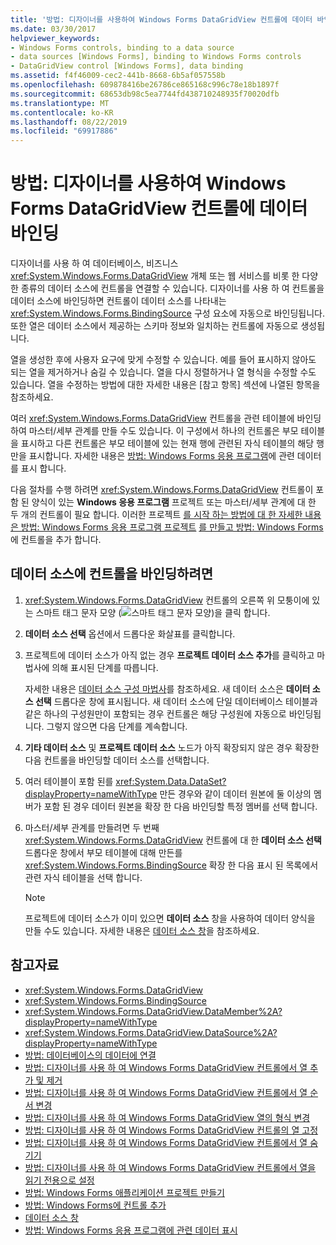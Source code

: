 ```yaml
---
title: '방법: 디자이너를 사용하여 Windows Forms DataGridView 컨트롤에 데이터 바인딩'
ms.date: 03/30/2017
helpviewer_keywords:
- Windows Forms controls, binding to a data source
- data sources [Windows Forms], binding to Windows Forms controls
- DataGridView control [Windows Forms], data binding
ms.assetid: f4f46009-cec2-441b-8668-6b5af057558b
ms.openlocfilehash: 609878416be26786ce865168c996c78e18b1897f
ms.sourcegitcommit: 68653db98c5ea7744fd438710248935f70020dfb
ms.translationtype: MT
ms.contentlocale: ko-KR
ms.lasthandoff: 08/22/2019
ms.locfileid: "69917886"
---
```

# <a name="how-to-bind-data-to-the-windows-forms-datagridview-control-using-the-designer"></a>방법: 디자이너를 사용하여 Windows Forms DataGridView 컨트롤에 데이터 바인딩
디자이너를 사용 하 여 데이터베이스, 비즈니스 <xref:System.Windows.Forms.DataGridView> 개체 또는 웹 서비스를 비롯 한 다양 한 종류의 데이터 소스에 컨트롤을 연결할 수 있습니다. 디자이너를 사용 하 여 컨트롤을 데이터 소스에 바인딩하면 컨트롤이 데이터 소스를 나타내는 <xref:System.Windows.Forms.BindingSource> 구성 요소에 자동으로 바인딩됩니다. 또한 열은 데이터 소스에서 제공하는 스키마 정보와 일치하는 컨트롤에 자동으로 생성됩니다.

 열을 생성한 후에 사용자 요구에 맞게 수정할 수 있습니다. 예를 들어 표시하지 않아도 되는 열을 제거하거나 숨길 수 있습니다. 열을 다시 정렬하거나 열 형식을 수정할 수도 있습니다. 열을 수정하는 방법에 대한 자세한 내용은 [참고 항목] 섹션에 나열된 항목을 참조하세요.

 여러 <xref:System.Windows.Forms.DataGridView> 컨트롤을 관련 테이블에 바인딩하여 마스터/세부 관계를 만들 수도 있습니다. 이 구성에서 하나의 컨트롤은 부모 테이블을 표시하고 다른 컨트롤은 부모 테이블에 있는 현재 행에 관련된 자식 테이블의 해당 행만을 표시합니다. 자세한 내용은 [방법: Windows Forms 응용 프로그램](https://docs.microsoft.com/previous-versions/visualstudio/visual-studio-2013/57tx3hhe(v=vs.120))에 관련 데이터를 표시 합니다.

 다음 절차를 수행 하려면 <xref:System.Windows.Forms.DataGridView> 컨트롤이 포함 된 양식이 있는 **Windows 응용 프로그램** 프로젝트 또는 마스터/세부 관계에 대 한 두 개의 컨트롤이 필요 합니다. 이러한 프로젝트 [를 시작 하는 방법에 대 한 자세한 내용은 방법: Windows Forms 응용 프로그램 프로젝트](/visualstudio/ide/step-1-create-a-windows-forms-application-project) [를 만들고 방법: Windows Forms](how-to-add-controls-to-windows-forms.md)에 컨트롤을 추가 합니다.

## <a name="to-bind-the-control-to-a-data-source"></a>데이터 소스에 컨트롤을 바인딩하려면

1. <xref:System.Windows.Forms.DataGridView> 컨트롤의 오른쪽 위 모퉁이에 있는 스마트 태그 문자 모양 (![스마트 태그 문자 모양](./media/vs-winformsmttagglyph.gif "VS_WinFormSmtTagGlyph"))을 클릭 합니다.

2. **데이터 소스 선택** 옵션에서 드롭다운 화살표를 클릭합니다.

3. 프로젝트에 데이터 소스가 아직 없는 경우 **프로젝트 데이터 소스 추가**를 클릭하고 마법사에 의해 표시된 단계를 따릅니다.

     자세한 내용은 [데이터 소스 구성 마법사](https://docs.microsoft.com/previous-versions/visualstudio/visual-studio-2013/w4dd7z6t(v=vs.120))를 참조하세요. 새 데이터 소스은 **데이터 소스 선택** 드롭다운 창에 표시됩니다. 새 데이터 소스에 단일 데이터베이스 테이블과 같은 하나의 구성원만이 포함되는 경우 컨트롤은 해당 구성원에 자동으로 바인딩됩니다. 그렇지 않으면 다음 단계를 계속합니다.

4. **기타 데이터 소스** 및 **프로젝트 데이터 소스** 노드가 아직 확장되지 않은 경우 확장한 다음 컨트롤을 바인딩할 데이터 소스를 선택합니다.

5. 여러 테이블이 포함 된를 <xref:System.Data.DataSet?displayProperty=nameWithType> 만든 경우와 같이 데이터 원본에 둘 이상의 멤버가 포함 된 경우 데이터 원본을 확장 한 다음 바인딩할 특정 멤버를 선택 합니다.

6. 마스터/세부 관계를 만들려면 두 번째 <xref:System.Windows.Forms.DataGridView> 컨트롤에 대 한 **데이터 소스 선택** 드롭다운 창에서 부모 테이블에 대해 만든를 <xref:System.Windows.Forms.BindingSource> 확장 한 다음 표시 된 목록에서 관련 자식 테이블을 선택 합니다.

    > [!NOTE]
    > 프로젝트에 데이터 소스가 이미 있으면 **데이터 소스** 창을 사용하여 데이터 양식을 만들 수도 있습니다. 자세한 내용은 [데이터 소스 창](https://docs.microsoft.com/previous-versions/visualstudio/visual-studio-2013/6ckyxa83(v=vs.120))을 참조하세요.

## <a name="see-also"></a>참고자료

- <xref:System.Windows.Forms.DataGridView>
- <xref:System.Windows.Forms.BindingSource>
- <xref:System.Windows.Forms.DataGridView.DataMember%2A?displayProperty=nameWithType>
- <xref:System.Windows.Forms.DataGridView.DataSource%2A?displayProperty=nameWithType>
- [방법: 데이터베이스의 데이터에 연결](https://docs.microsoft.com/previous-versions/visualstudio/visual-studio-2013/fxk9yw1t(v=vs.120))
- [방법: 디자이너를 사용 하 여 Windows Forms DataGridView 컨트롤에서 열 추가 및 제거](add-and-remove-columns-in-the-datagrid-using-the-designer.md)
- [방법: 디자이너를 사용 하 여 Windows Forms DataGridView 컨트롤에서 열 순서 변경](change-the-order-of-columns-in-the-datagrid-using-the-designer.md)
- [방법: 디자이너를 사용 하 여 Windows Forms DataGridView 열의 형식 변경](change-the-type-of-a-wf-datagridview-column-using-the-designer.md)
- [방법: 디자이너를 사용 하 여 Windows Forms DataGridView 컨트롤의 열 고정](freeze-columns-in-the-datagrid-using-the-designer.md)
- [방법: 디자이너를 사용 하 여 Windows Forms DataGridView 컨트롤에서 열 숨기기](hide-columns-in-the-datagrid-using-the-designer.md)
- [방법: 디자이너를 사용 하 여 Windows Forms DataGridView 컨트롤에서 열을 읽기 전용으로 설정](make-columns-read-only-in-the-datagrid-using-the-designer.md)
- [방법: Windows Forms 애플리케이션 프로젝트 만들기](/visualstudio/ide/step-1-create-a-windows-forms-application-project)
- [방법: Windows Forms에 컨트롤 추가](how-to-add-controls-to-windows-forms.md)
- [데이터 소스 창](https://docs.microsoft.com/previous-versions/visualstudio/visual-studio-2013/6ckyxa83(v=vs.120))
- [방법: Windows Forms 응용 프로그램에 관련 데이터 표시](https://docs.microsoft.com/previous-versions/visualstudio/visual-studio-2013/57tx3hhe(v=vs.120))
